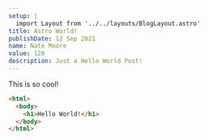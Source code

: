```yaml
---
setup: |
  import Layout from '../../layouts/BlogLayout.astro'
title: Astro World!
publishDate: 12 Sep 2021
name: Nate Moore
value: 128
description: Just a Hello World Post!
---
```


This is so cool!

```html
<html>
  <body>
    <h1>Hello World!</h1>
  </body>
</html>
```

<!-- Do variables work {frontmatter.value \* 2}? -->
